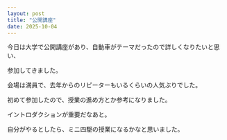 ```yaml
---
layout: post
title: "公開講座"
date: 2025-10-04
---
```


今日は大学で公開講座があり、自動車がテーマだったので詳しくなりたいと思い、

参加してきました。

会場は満員で、去年からのリピーターもいるくらいの人気ぶりでした。

初めて参加したので、授業の進め方とか参考になりました。

イントロダクションが重要だなあと。

自分がやるとしたら、ミニ四駆の授業になるかなと思いました。

